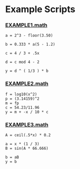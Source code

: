 # Example Scripts


### [EXAMPLE1.math](docs\Examples\EXAMPLE1.math)
```
a = 2^3 - floor(3.50)

b = 0.333 * a(5 - 1.2)

c = 4 / 3 + .5x

d = c mod 4 - 2

y = d ^ ( 1/3 ) * b
```

### [EXAMPLE2.math](docs\Examples\EXAMPLE2.math)
```
f = log10(x^2)
p = (3.14159)^2
m = fp
c = 54.23/11.96
y = m + -x / 10 * c
```

### [EXAMPLE3.math](docs\Examples\EXAMPLE3.math)
```
A = ceil(.5*x) * 0.2

a = x * (1 / 3)
B = sin(A * 66.666)

b = aB
y = b
```